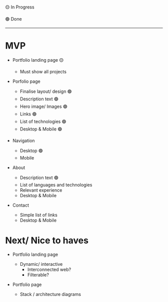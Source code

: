 🟡 In Progress

🟢 Done

--------------------------------

# MVP

- Portfolio landing page 🟡
  - Must show all projects

- Porfolio page
  - Finalise layout/ design 🟢
  - Description text 🟢
  - Hero image/ Images 🟢
  - Links 🟢
  - List of technologies 🟢
  - Desktop & Mobile 🟢

- Navigation
  - Desktop 🟢
  - Mobile

- About
  - Description text 🟢
  - List of languages and technologies 
  - Relevant experience
  - Desktop & Mobile

- Contact
  - Simple list of links
  - Desktop & Mobile


# Next/ Nice to haves

- Portfolio landing page
  - Dynamic/ interactive
    - Interconnected web?
    - Filterable?

- Portfolio page
  - Stack / architecture diagrams

